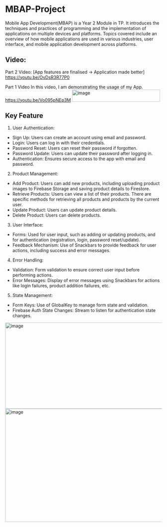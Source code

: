 # MBAP-Project
Mobile App Development(MBAP) is a Year 2 Module in TP. It introduces the techniques and practices of programming and the implementation of applications on multiple devices and platforms. Topics covered include an overview of how mobile applications are used in various industries, user interface, and mobile application development across platforms.

## Video: 
Part 2 Video:
[App features are finalised -> Application made better]
https://youtu.be/OvDsR3R77P0


Part 1 Video
In this video, I am demonstrating the usage of my App.
https://youtu.be/Vo095pNEp3M
<img width="283" height="39" alt="image" src="https://github.com/user-attachments/assets/362aa38a-664e-46b0-983f-f1cb31908951" />

## Key Feature
1. User Authentication:
- Sign Up: Users can create an account using email and password.
- Login: Users can log in with their credentials.
- Password Reset: Users can reset their password if forgotten.
- Password Update: Users can update their password after logging in.
- Authentication: Ensures secure access to the app with email and password.

2. Product Management:
- Add Product: Users can add new products, including uploading product images to Firebase Storage and saving product details to Firestore.
- Retrieve Products: Users can view a list of their products. There are specific methods for retrieving all products and products by the current user.
- Update Product: Users can update product details.
- Delete Product: Users can delete products.

3. User Interface:
- Forms: Used for user input, such as adding or updating products, and for authentication (registration, login, password reset/update).
- Feedback Mechanism: Use of Snackbars to provide feedback for user actions, including success and error messages.

4. Error Handling:
- Validation: Form validation to ensure correct user input before performing actions.
- Error Messages: Display of error messages using Snackbars for actions like login failures, product addition failures, etc.

5. State Management:
- Form Keys: Use of GlobalKey to manage form state and validation.
- Firebase Auth State Changes: Stream to listen for authentication state changes.
<img width="938" height="276" alt="image" src="https://github.com/user-attachments/assets/b5418561-b5df-4c34-8ebe-41c23c9c480d" />

<img width="1017" height="363" alt="image" src="https://github.com/user-attachments/assets/f24c3c08-970b-4235-92ed-41ff47887272" />






